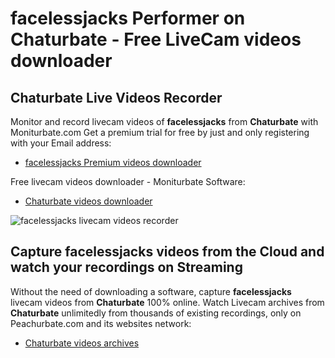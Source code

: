 # facelessjacks Performer on Chaturbate - Free LiveCam videos downloader

## Chaturbate Live Videos Recorder

Monitor and record livecam videos of **facelessjacks** from **Chaturbate** with Moniturbate.com
Get a premium trial for free by just and only registering with your Email address:
* [facelessjacks Premium videos downloader](https://moniturbate.com/request-demo-licence-key.html)

Free livecam videos downloader - Moniturbate Software:
* [Chaturbate videos downloader](https://moniturbate.com/moniturbate-download-software.html)

![facelessjacks livecam videos recorder](https://peachurnet.com/templates/moniturbate-software.png)


## Capture facelessjacks videos from the Cloud and watch your recordings on Streaming

Without the need of downloading a software, capture **facelessjacks** livecam videos from **Chaturbate** 100% online.
Watch Livecam archives from **Chaturbate** unlimitedly from thousands of existing recordings, only on Peachurbate.com and its websites network:
* [Chaturbate videos archives](https://peachurnet.com/)